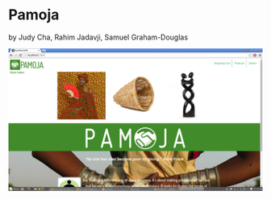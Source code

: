 Pamoja
=============
by Judy Cha, Rahim Jadavji, Samuel Graham-Douglas

![Sample Page1](/public/images/sample1.png)

